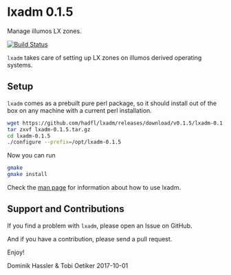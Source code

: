 lxadm 0.1.5
============
Manage illumos LX zones.

[![Build Status](https://travis-ci.org/hadfl/lxadm.svg?branch=master)](https://travis-ci.org/hadfl/lxadm)

`lxadm` takes care of setting up LX zones on illumos derived operating systems.

Setup
-----

`lxadm` comes as a prebuilt pure perl package, so it should install out of
the box on any machine with a current perl installation.

```sh
wget https://github.com/hadfl/lxadm/releases/download/v0.1.5/lxadm-0.1.5.tar.gz
tar zxvf lxadm-0.1.5.tar.gz
cd lxadm-0.1.5
./configure --prefix=/opt/lxadm-0.1.5 
```

Now you can run

```sh
gmake
gmake install
```

Check the [man page](doc/lxadm.pod) for information about how to use lxadm.

Support and Contributions
-------------------------
If you find a problem with `lxadm`, please open an Issue on GitHub.

And if you have a contribution, please send a pull request.

Enjoy!

Dominik Hassler & Tobi Oetiker
2017-10-01
